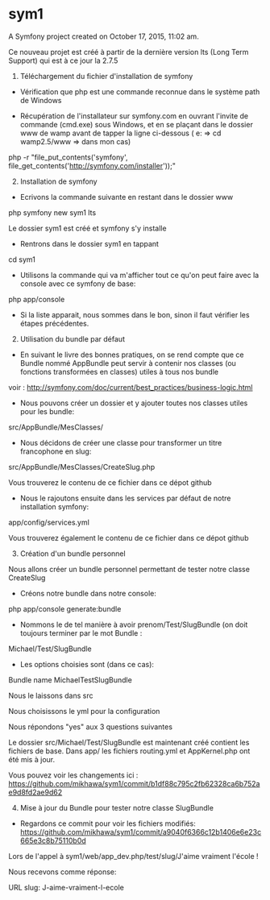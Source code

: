 sym1
====

A Symfony project created on October 17, 2015, 11:02 am.

Ce nouveau projet est créé à partir de la dernière version lts (Long Term Support) qui est à ce jour la 2.7.5

1) Téléchargement du fichier d'installation de symfony

- Vérification que php est une commande reconnue dans le système path de Windows

- Récupération de l'installateur sur symfony.com en ouvrant l'invite de commande (cmd.exe) sous Windows, et en se plaçant dans le dossier www de wamp avant de
tapper la ligne ci-dessous ( e: => cd wamp2.5/www => dans mon cas)

php -r "file_put_contents('symfony', file_get_contents('http://symfony.com/installer'));"

2) Installation de symfony

- Ecrivons la commande suivante en restant dans le dossier www

php symfony new sym1 lts

Le dossier sym1 est créé et symfony s'y installe

- Rentrons dans le dossier sym1 en tappant 

cd sym1

- Utilisons la commande qui va m'afficher tout ce qu'on peut faire avec la console avec ce symfony de base:

php app/console

- Si la liste apparait, nous sommes dans le bon, sinon il faut vérifier les étapes précédentes.

2) Utilisation du bundle par défaut

- En suivant le livre des bonnes pratiques, on se rend compte que ce Bundle nommé AppBundle peut servir à contenir nos classes (ou fonctions transformées
en classes) utiles à tous nos bundle

voir : http://symfony.com/doc/current/best_practices/business-logic.html

- Nous pouvons créer un dossier et y ajouter toutes nos classes utiles pour les bundle:

src/AppBundle/MesClasses/

- Nous décidons de créer une classe pour transformer un titre francophone en slug:

src/AppBundle/MesClasses/CreateSlug.php

Vous trouverez le contenu de ce fichier dans ce dépot github

- Nous le rajoutons ensuite dans les services par défaut de notre installation symfony:

app/config/services.yml

Vous trouverez également le contenu de ce fichier dans ce dépot github

3) Création d'un bundle personnel

Nous allons créer un bundle personnel permettant de tester notre classe CreateSlug

- Créons notre bundle dans notre console:

php app/console generate:bundle

- Nommons le de tel manière à avoir prenom/Test/SlugBundle (on doit toujours terminer par le mot Bundle :

Michael/Test/SlugBundle

- Les options choisies sont (dans ce cas):

Bundle name MichaelTestSlugBundle

Nous le laissons dans src

Nous choisissons le yml pour la configuration

Nous répondons "yes" aux 3 questions suivantes

Le dossier src/Michael/Test/SlugBundle est maintenant créé contient les fichiers de base. Dans app/ les fichiers routing.yml et AppKernel.php ont été mis
à jour.

Vous pouvez voir les changements ici : https://github.com/mikhawa/sym1/commit/b1df88c795c2fb62328ca6b752ae9d8fd2ae9d62

4) Mise à jour du Bundle pour tester notre classe SlugBundle

- Regardons ce commit pour voir les fichiers modifiés: https://github.com/mikhawa/sym1/commit/a9040f6366c12b1406e6e23c665e3c8b75110b0d

Lors de l'appel à sym1/web/app_dev.php/test/slug/J'aime vraiment l'école !

Nous recevons comme réponse: 

URL slug:
J-aime-vraiment-l-ecole